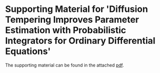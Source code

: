 # Supporting Material for 'Diffusion Tempering Improves Parameter Estimation with Probabilistic Integrators for Ordinary Differential Equations'

The supporting material can be found in the attached [pdf](supp.pdf).
